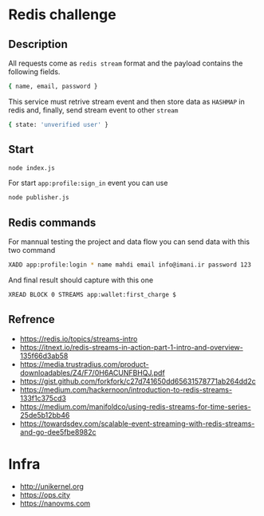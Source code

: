 # Redis challenge

## Description

All requests come as `redis stream` format and the payload contains the following fields.
```bash
{ name, email, password }
```
This service must retrive stream event and then store data as `HASHMAP` in redis and, finally, send stream event to other `stream`

```bash
{ state: 'unverified user' }
```

## Start

```bash
node index.js
```

For start `app:profile:sign_in` event you can use
```bash
node publisher.js
```

## Redis commands

For mannual testing the project and data flow you can send data with this two command

```bash
XADD app:profile:login * name mahdi email info@imani.ir password 123
```

And final result should capture with this one

```bash
XREAD BLOCK 0 STREAMS app:wallet:first_charge $
```
## Refrence

* https://redis.io/topics/streams-intro
* https://itnext.io/redis-streams-in-action-part-1-intro-and-overview-135f66d3ab58
* https://media.trustradius.com/product-downloadables/Z4/F7/0H6ACUNFBHQJ.pdf
* https://gist.github.com/forkfork/c27d741650dd65631578771ab264dd2c
* https://medium.com/hackernoon/introduction-to-redis-streams-133f1c375cd3
* https://medium.com/manifoldco/using-redis-streams-for-time-series-25de5b12bb46
* https://towardsdev.com/scalable-event-streaming-with-redis-streams-and-go-dee5fbe8982c


# Infra

* http://unikernel.org
* https://ops.city
* https://nanovms.com